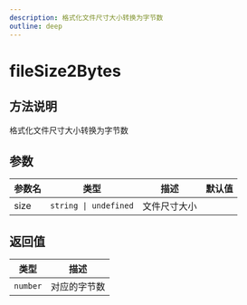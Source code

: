 ```yaml
---
description: 格式化文件尺寸大小转换为字节数
outline: deep
---
```


# fileSize2Bytes

## 方法说明

格式化文件尺寸大小转换为字节数

## 参数

| 参数名 | 类型 | 描述 | 默认值 |
| --- | --- | --- | --- |
| size | `string \| undefined` | 文件尺寸大小 |  |

## 返回值

| 类型 | 描述 |
| --- | --- |
| `number` | 对应的字节数 |
